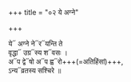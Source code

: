 +++
title = "०२ ये अग्ने"

+++

ये᳓ अग्ने ने᳓र᳓यन्ति ते  
वृद्धा᳓ उग्र᳓स्य श᳓वसः ।  
अ᳓प द्वे᳓षो अ᳓प ह्व᳓रो+++(=अतिहिंसां)+++,  
ऽन्य᳓व्रतस्य सश्चिरे ॥
